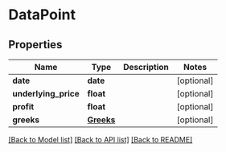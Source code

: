 # DataPoint

## Properties
Name | Type | Description | Notes
------------ | ------------- | ------------- | -------------
**date** | **date** |  | [optional] 
**underlying_price** | **float** |  | [optional] 
**profit** | **float** |  | [optional] 
**greeks** | [**Greeks**](Greeks.md) |  | [optional] 

[[Back to Model list]](../README.md#documentation-for-models) [[Back to API list]](../README.md#documentation-for-api-endpoints) [[Back to README]](../README.md)


